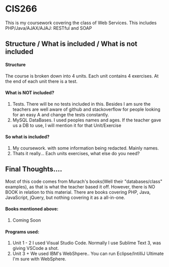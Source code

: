 # CIS266
This is my coursework covering the class of Web Services. This includes PHP/Java/AJAX/AJAJ: RESTful and SOAP

## Structure / What is included / What is not included

#### Structure
The course is broken down into 4 units. Each unit contains 4 exercises. At the end of each unit there is a test. 

#### What is NOT included?
1. Tests. There will be no tests included in this. Besides I am sure the teachers are well aware of github and stackoverflow for people looking for an easy A and change the tests constantly.
2. MySQL DataBases. I used peoples names and ages. If the teacher gave us a DB to use, I will mention it for that Unit/Exercise

#### So what is included?
1. My coursework. with some information being redacted. Mainly names.
2. Thats it really... Each units exercises, what else do you need? 

## Final Thoughts.... 
Most of this code comes from Murach's books(Well their "databases/class" examples), as that is what the teacher based it off. However, there is NO BOOK in relation to this material. There are books covering PHP, Java, JavaScript, jQuery, but nothing covering it as a all-in-one. 

#### Books mentioned above: 
1. Coming Soon

#### Programs used:
1. Unit 1 - 2 I used Visual Studio Code. Normally I use Sublime Text 3, was giving VSCode a shot.
2. Unit 3 + We used IBM's WebShpere.. You can run Eclipse/IntilliJ Ultimate I'm sure with WebSphere.

